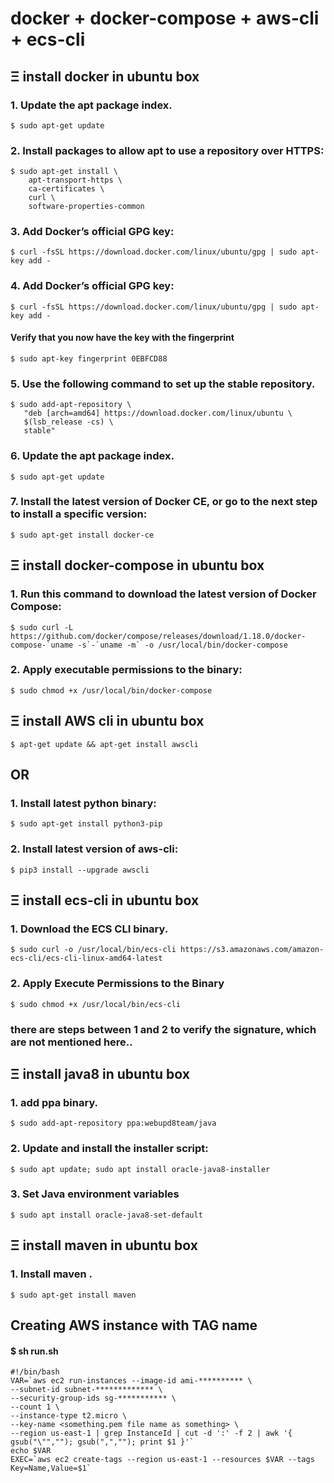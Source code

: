 # docker + docker-compose + aws-cli + ecs-cli

## Ξ install docker in ubuntu box
### 1. Update the apt package index.
```
$ sudo apt-get update
```
### 2. Install packages to allow apt to use a repository over HTTPS:
```
$ sudo apt-get install \
    apt-transport-https \
    ca-certificates \
    curl \
    software-properties-common
```
### 3. Add Docker’s official GPG key:
```
$ curl -fsSL https://download.docker.com/linux/ubuntu/gpg | sudo apt-key add -
```
### 4. Add Docker’s official GPG key:
```
$ curl -fsSL https://download.docker.com/linux/ubuntu/gpg | sudo apt-key add -
```
#### Verify that you now have the key with the fingerprint
```
$ sudo apt-key fingerprint 0EBFCD88
```
### 5. Use the following command to set up the stable repository.
```
$ sudo add-apt-repository \
   "deb [arch=amd64] https://download.docker.com/linux/ubuntu \
   $(lsb_release -cs) \
   stable"
```
### 6. Update the apt package index.
```
$ sudo apt-get update
```
### 7. Install the latest version of Docker CE, or go to the next step to install a specific version:
```
$ sudo apt-get install docker-ce
```
## Ξ install docker-compose in ubuntu box

### 1. Run this command to download the latest version of Docker Compose:
```
$ sudo curl -L https://github.com/docker/compose/releases/download/1.18.0/docker-compose-`uname -s`-`uname -m` -o /usr/local/bin/docker-compose
```
### 2. Apply executable permissions to the binary:
```
$ sudo chmod +x /usr/local/bin/docker-compose
```
## Ξ install AWS cli in ubuntu box
```
$ apt-get update && apt-get install awscli
```
## OR
### 1. Install latest python binary:
```
$ sudo apt-get install python3-pip
```
### 2. Install latest version of aws-cli:
```
$ pip3 install --upgrade awscli
```

## Ξ install ecs-cli in ubuntu box
### 1. Download the ECS CLI binary.
```
$ sudo curl -o /usr/local/bin/ecs-cli https://s3.amazonaws.com/amazon-ecs-cli/ecs-cli-linux-amd64-latest
```
### 2. Apply Execute Permissions to the Binary
```
$ sudo chmod +x /usr/local/bin/ecs-cli
```

### there are steps between 1 and 2 to verify the signature, which are not mentioned here..

## Ξ install java8 in ubuntu box
### 1. add ppa binary.
```
$ sudo add-apt-repository ppa:webupd8team/java
```
### 2. Update and install the installer script:
```
$ sudo apt update; sudo apt install oracle-java8-installer
```

### 3. Set Java environment variables
```
$ sudo apt install oracle-java8-set-default
```

## Ξ install maven in ubuntu box
### 1. Install maven .
```
$ sudo apt-get install maven
```


















## Creating AWS instance with TAG name
#### $ sh run.sh <instance tag name>
```
#!/bin/bash
VAR=`aws ec2 run-instances --image-id ami-********** \
--subnet-id subnet-************* \
--security-group-ids sg-*********** \
--count 1 \
--instance-type t2.micro \
--key-name <something.pem file name as something> \
--region us-east-1 | grep InstanceId | cut -d ':' -f 2 | awk '{ gsub("\"",""); gsub(",",""); print $1 }'`
echo $VAR
EXEC=`aws ec2 create-tags --region us-east-1 --resources $VAR --tags Key=Name,Value=$1`
```
